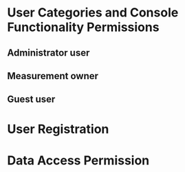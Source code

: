 # User Categories and Console Functionality Permissions

## Administrator user

## Measurement owner

## Guest user

# User Registration

# Data Access Permission
